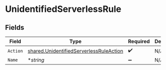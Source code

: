 # UnidentifiedServerlessRule


## Fields

| Field                                                                                              | Type                                                                                               | Required                                                                                           | Description                                                                                        |
| -------------------------------------------------------------------------------------------------- | -------------------------------------------------------------------------------------------------- | -------------------------------------------------------------------------------------------------- | -------------------------------------------------------------------------------------------------- |
| `Action`                                                                                           | [shared.UnidentifiedServerlessRuleAction](../../models/shared/unidentifiedserverlessruleaction.md) | :heavy_check_mark:                                                                                 | N/A                                                                                                |
| `Name`                                                                                             | **string*                                                                                          | :heavy_minus_sign:                                                                                 | N/A                                                                                                |
